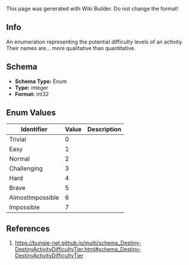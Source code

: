 <span class="wiki-builder">This page was generated with Wiki Builder. Do not change the format!</span>

## Info
An enumeration representing the potential difficulty levels of an activity. Their names are... more qualitative than quantitative.

## Schema
* **Schema Type:** Enum
* **Type:** integer
* **Format:** int32

## Enum Values
Identifier | Value | Description
---------- | ----- | -----------
Trivial | 0 | 
Easy | 1 | 
Normal | 2 | 
Challenging | 3 | 
Hard | 4 | 
Brave | 5 | 
AlmostImpossible | 6 | 
Impossible | 7 | 

## References
1. https://bungie-net.github.io/multi/schema_Destiny-DestinyActivityDifficultyTier.html#schema_Destiny-DestinyActivityDifficultyTier

